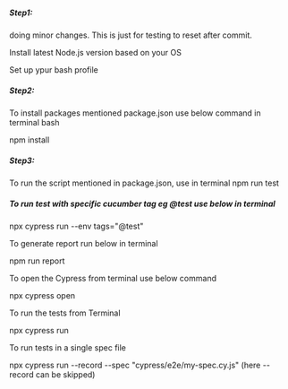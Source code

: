 ##### Step1:

doing minor changes. This is just for testing to reset after commit.

Install latest Node.js version based on your OS

Set up ypur bash profile

##### Step2:

To install packages  mentioned package.json  use below command in terminal bash

npm install


##### Step3:

To run the script mentioned in package.json, use in terminal
npm run test

##### To run test with specific cucumber tag eg @test use below in terminal

npx cypress run --env tags="@test" 

To generate report  run  below in terminal

npm run report

To open the Cypress from terminal use below command

npx cypress open

To run the tests from Terminal

npx cypress run

To run tests in a single spec file

npx cypress run --record --spec "cypress/e2e/my-spec.cy.js"
(here --record can be skipped)




